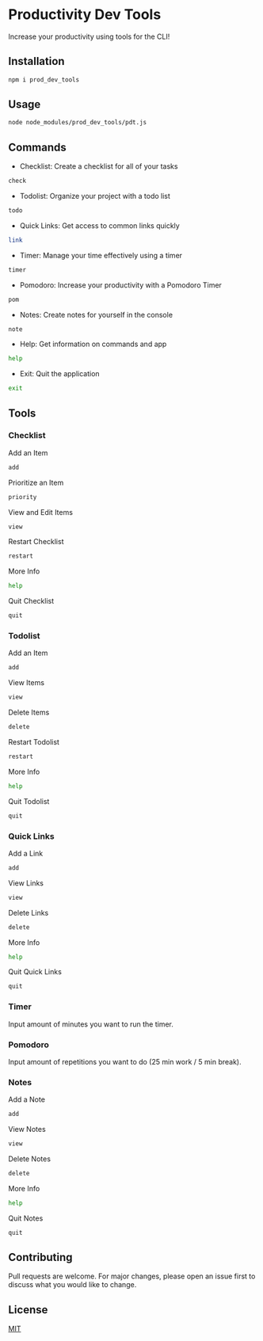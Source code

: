 # Productivity Dev Tools
Increase your productivity using tools for the CLI!

## Installation
```bash
npm i prod_dev_tools
```

## Usage
```bash
node node_modules/prod_dev_tools/pdt.js
```

## Commands
- Checklist: Create a checklist for all of your tasks
```bash
check
```
- Todolist: Organize your project with a todo list
```bash
todo
```
- Quick Links: Get access to common links quickly 
```bash
link
```
- Timer: Manage your time effectively using a timer
```bash
timer
```
- Pomodoro: Increase your productivity with a Pomodoro Timer
```bash
pom
```
- Notes: Create notes for yourself in the console
```bash
note
```

- Help: Get information on commands and app
```bash
help
```

- Exit: Quit the application
```bash
exit
```


## Tools


### Checklist
Add an Item
```bash
add
```

Prioritize an Item
```bash
priority
```

View and Edit Items
```bash
view
```

Restart Checklist
```bash
restart
```

More Info
```bash
help
```

Quit Checklist
```bash
quit
```

### Todolist
Add an Item
```bash
add
```

View Items
```bash
view
```

Delete Items
```bash
delete
```

Restart Todolist
```bash
restart
```

More Info
```bash
help
```

Quit Todolist
```bash
quit
```

### Quick Links
Add a Link
```bash
add
```

View Links
```bash
view
```

Delete Links
```bash
delete
```

More Info
```bash
help
```

Quit Quick Links
```bash
quit
```





### Timer
Input amount of minutes you want to run the timer.

### Pomodoro
Input amount of repetitions you want to do (25 min work / 5 min break).

### Notes
Add a Note
```bash
add
```

View Notes
```bash
view
```

Delete Notes
```bash
delete
```

More Info
```bash
help
```

Quit Notes
```bash
quit
```

## Contributing
Pull requests are welcome. For major changes, please open an issue first to discuss what you would like to change.

## License
[MIT](https://choosealicense.com/licenses/mit/)